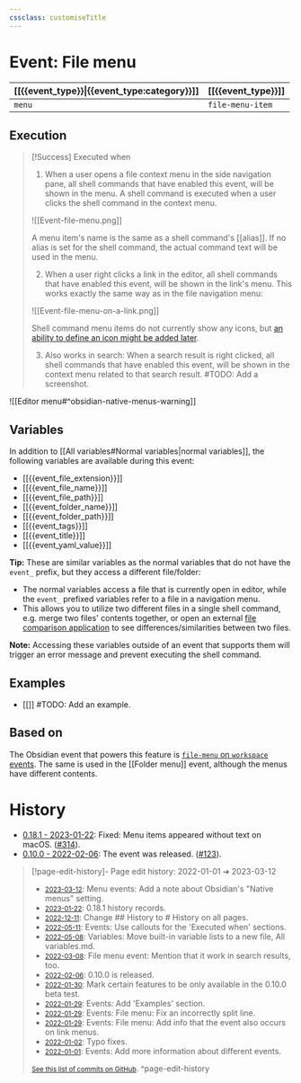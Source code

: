 ```yaml
---
cssclass: customiseTitle
---
```

# Event: File menu
| [[{{event_type}}\|{{event_type:category}}]] | [[{{event_type}}]] |
| ---- | --- |
| `menu` | `file-menu-item` |
## Execution
> [!Success] Executed when
> 1. When a user opens a file context menu in the side navigation pane, all shell commands that have enabled this event, will be shown in the menu. A shell command is executed when a user clicks the shell command in the context menu.
> 
> ![[Event-file-menu.png]]
> 
> A menu item's name is the same as a shell command's [[alias]]. If no alias is set for the shell command, the actual command text will be used in the menu.
> 
> 2. When a user right clicks a link in the editor, all shell commands that have enabled this event, will be shown in the link's menu. This works exactly the same way as in the file navigation menu:
> 
> ![[Event-file-menu-on-a-link.png]]
> 
> Shell command menu items do not currently show any icons, but [an ability to define an icon might be added later](https://github.com/Taitava/obsidian-shellcommands/discussions/25).
> 
> 3. Also works in search: When a search result is right clicked, all shell commands that have enabled this event, will be shown in the context menu related to that search result. #TODO: Add a screenshot.

![[Editor menu#^obsidian-native-menus-warning]]

## Variables
In addition to [[All variables#Normal variables|normal variables]], the following variables are available during this event:

- [[{{event_file_extension}}]]
- [[{{event_file_name}}]]
- [[{{event_file_path}}]]
- [[{{event_folder_name}}]]
- [[{{event_folder_path}}]]
- [[{{event_tags}}]]
- [[{{event_title}}]]
- [[{{event_yaml_value}}]]

**Tip:** These are similar variables as the normal variables that do not have the `event_` prefix, but they access a different file/folder:
 - The normal variables access a file that is currently open in editor, while the `event_` prefixed variables refer to a file in a navigation menu.
 - This allows you to utilize two different files in a single shell command, e.g. merge two files' contents together, or open an external [file comparison application](https://en.wikipedia.org/wiki/File_comparison) to see differences/similarities between two files.

**Note:** Accessing these variables outside of an event that supports them will trigger an error message and prevent executing the shell command.

## Examples
- [[]] #TODO: Add an example.

## Based on
The Obsidian event that powers this feature is [`file-menu` on `workspace` events](https://github.com/obsidianmd/obsidian-api/blob/763a243b4ec295c9c460560e9b227c8f18d8199b/obsidian.d.ts#L3595). The same is used in the [[Folder menu]] event, although the menus have different contents.

# History
- [0.18.1 - 2023-01-22](https://github.com/Taitava/obsidian-shellcommands/blob/main/CHANGELOG.md#0181---2023-01-22): Fixed: Menu items appeared without text on macOS. ([#314](https://github.com/Taitava/obsidian-shellcommands/issues/314)).
- [0.10.0 - 2022-02-06](https://github.com/Taitava/obsidian-shellcommands/blob/main/CHANGELOG.md#0100---2022-02-06): The event was released. ([#123](https://github.com/Taitava/obsidian-shellcommands/issues/123)).

> [!page-edit-history]- Page edit history: 2022-01-01 &#10132; 2023-03-12
> - [<small>2023-03-12</small>](https://github.com/Taitava/obsidian-shellcommands-documentation/commit/100c87e8b6aade32c84dd8416cd06ce010118711): Menu events: Add a note about Obsidian's "Native menus" setting.
> - [<small>2023-01-22</small>](https://github.com/Taitava/obsidian-shellcommands-documentation/commit/d920e787236965331f1b1fc7d1341a86df53cbd3): 0.18.1 history records.
> - [<small>2022-12-11</small>](https://github.com/Taitava/obsidian-shellcommands-documentation/commit/10ffc392aaf12df9cc211fb05030d43bcb772aad): Change ## History to # History on all pages.
> - [<small>2022-05-11</small>](https://github.com/Taitava/obsidian-shellcommands-documentation/commit/3b3db94cf15a6c0b1af609ff00e6289e565393e7): Events: Use callouts for the 'Executed when' sections.
> - [<small>2022-05-08</small>](https://github.com/Taitava/obsidian-shellcommands-documentation/commit/f47632e512e5549216f844d42703410de2dde0fc): Variables: Move built-in variable lists to a new file, All variables.md.
> - [<small>2022-03-08</small>](https://github.com/Taitava/obsidian-shellcommands-documentation/commit/6558fbe6fad83085e8d781e7e2d27c3c98df8c7c): File menu event: Mention that it work in search results, too.
> - [<small>2022-02-06</small>](https://github.com/Taitava/obsidian-shellcommands-documentation/commit/3cc94c373e6fdff6712511de5cb0482c2c7ba5e9): 0.10.0 is released.
> - [<small>2022-01-30</small>](https://github.com/Taitava/obsidian-shellcommands-documentation/commit/db74fd2ed107c70fc30a73fa4f23fea2e5957eae): Mark certain features to be only available in the 0.10.0 beta test.
> - [<small>2022-01-29</small>](https://github.com/Taitava/obsidian-shellcommands-documentation/commit/89c649149543fc253fb088b0a1c174138be9f1a1): Events: Add 'Examples' section.
> - [<small>2022-01-29</small>](https://github.com/Taitava/obsidian-shellcommands-documentation/commit/30974223cbf99427dd3ce2bea6d97aeaa932923f): Events: File menu: Fix an incorrectly split line.
> - [<small>2022-01-29</small>](https://github.com/Taitava/obsidian-shellcommands-documentation/commit/9626e4bbf6ce5f08bef749a40c9d7764e18c5a34): Events: File menu: Add info that the event also occurs on link menus.
> - [<small>2022-01-02</small>](https://github.com/Taitava/obsidian-shellcommands-documentation/commit/13c1f6a730fafb892c14d6598b58592b3bdb5fc0): Typo fixes.
> - [<small>2022-01-01</small>](https://github.com/Taitava/obsidian-shellcommands-documentation/commit/99dc8c4717fc8b85fd34ab2c632e61d1d08f28af): Events: Add more information about different events.
> 
> [<small>See this list of commits on GitHub</small>](https://github.com/Taitava/obsidian-shellcommands-documentation/commits/main/Events/File%20menu.md).
> ^page-edit-history
